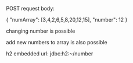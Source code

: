 POST request body:

{ "numArray": [3,4,2,6,5,8,20,12,15], "number": 12 }

changing number is possible

add new numbers to array is also possible

h2 embedded
url: jdbc:h2:~/number
